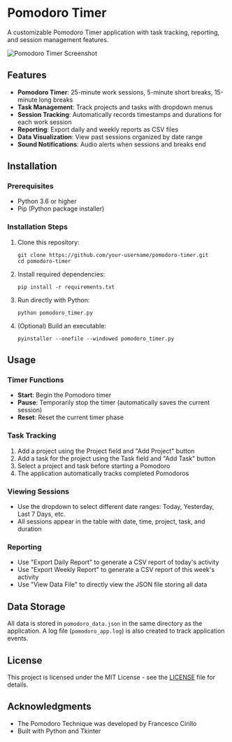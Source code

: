 # Pomodoro Timer

A customizable Pomodoro Timer application with task tracking, reporting, and session management features.

![Pomodoro Timer Screenshot](docs/screenshot.png)

## Features

- **Pomodoro Timer**: 25-minute work sessions, 5-minute short breaks, 15-minute long breaks
- **Task Management**: Track projects and tasks with dropdown menus
- **Session Tracking**: Automatically records timestamps and durations for each work session
- **Reporting**: Export daily and weekly reports as CSV files
- **Data Visualization**: View past sessions organized by date range
- **Sound Notifications**: Audio alerts when sessions and breaks end

## Installation

### Prerequisites

- Python 3.6 or higher
- Pip (Python package installer)

### Installation Steps

1. Clone this repository:
   ```
   git clone https://github.com/your-username/pomodoro-timer.git
   cd pomodoro-timer
   ```

2. Install required dependencies:
   ```
   pip install -r requirements.txt
   ```

3. Run directly with Python:
   ```
   python pomodoro_timer.py
   ```

4. (Optional) Build an executable:
   ```
   pyinstaller --onefile --windowed pomodoro_timer.py
   ```

## Usage

### Timer Functions
- **Start**: Begin the Pomodoro timer
- **Pause**: Temporarily stop the timer (automatically saves the current session)
- **Reset**: Reset the current timer phase

### Task Tracking
1. Add a project using the Project field and "Add Project" button
2. Add a task for the project using the Task field and "Add Task" button
3. Select a project and task before starting a Pomodoro
4. The application automatically tracks completed Pomodoros

### Viewing Sessions
- Use the dropdown to select different date ranges: Today, Yesterday, Last 7 Days, etc.
- All sessions appear in the table with date, time, project, task, and duration

### Reporting
- Use "Export Daily Report" to generate a CSV report of today's activity
- Use "Export Weekly Report" to generate a CSV report of this week's activity
- Use "View Data File" to directly view the JSON file storing all data

## Data Storage
All data is stored in `pomodoro_data.json` in the same directory as the application. A log file (`pomodoro_app.log`) is also created to track application events.

## License

This project is licensed under the MIT License - see the [LICENSE](LICENSE) file for details.

## Acknowledgments

- The Pomodoro Technique was developed by Francesco Cirillo
- Built with Python and Tkinter
